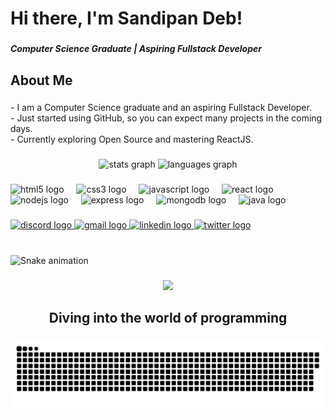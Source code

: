 <h1 align="left">Hi there, I'm Sandipan Deb!</h1>

###

<h5 align="left">Computer Science Graduate | Aspiring Fullstack Developer</h5>

###

<h2 align="left">About Me</h2>

###

<p align="left">- I am a Computer Science graduate and an aspiring Fullstack Developer.<br>- Just started using GitHub, so you can expect many projects in the coming days.<br>- Currently exploring Open Source and mastering ReactJS.</p>

###

<p align="left"></p>

###

<div align="center">
  <img src="https://github-readme-stats.vercel.app/api?username=H0AX3N&hide_title=false&hide_rank=false&show_icons=true&include_all_commits=true&count_private=true&disable_animations=false&theme=dracula&locale=en&hide_border=false" height="150" alt="stats graph"  />
  <img src="https://github-readme-stats.vercel.app/api/top-langs?username=H0AX3N&locale=en&hide_title=false&layout=compact&card_width=320&langs_count=5&theme=github_dark&hide_border=false" height="150" alt="languages graph"  />
</div>

###

<div align="left">
  <img src="https://cdn.jsdelivr.net/gh/devicons/devicon/icons/html5/html5-original.svg" height="30" alt="html5 logo"  />
  <img width="12" />
  <img src="https://cdn.jsdelivr.net/gh/devicons/devicon/icons/css3/css3-original.svg" height="30" alt="css3 logo"  />
  <img width="12" />
  <img src="https://cdn.jsdelivr.net/gh/devicons/devicon/icons/javascript/javascript-original.svg" height="30" alt="javascript logo"  />
  <img width="12" />
  <img src="https://cdn.jsdelivr.net/gh/devicons/devicon/icons/react/react-original.svg" height="30" alt="react logo"  />
  <img width="12" />
  <img src="https://cdn.jsdelivr.net/gh/devicons/devicon/icons/nodejs/nodejs-original.svg" height="30" alt="nodejs logo"  />
  <img width="12" />
  <img src="https://cdn.jsdelivr.net/gh/devicons/devicon/icons/express/express-original.svg" height="30" alt="express logo"  />
  <img width="12" />
  <img src="https://cdn.jsdelivr.net/gh/devicons/devicon/icons/mongodb/mongodb-original.svg" height="30" alt="mongodb logo"  />
  <img width="12" />
  <img src="https://cdn.jsdelivr.net/gh/devicons/devicon/icons/java/java-original.svg" height="30" alt="java logo"  />
</div>

###

<div align="left">
  <a href="HoaxeN#6282" target="_blank">
    <img src="https://img.shields.io/static/v1?message=Discord&logo=discord&label=&color=7289DA&logoColor=white&labelColor=&style=for-the-badge" height="35" alt="discord logo"  />
  </a>
  <a href="sandipandeb1310@gmail.com" target="_blank">
    <img src="https://img.shields.io/static/v1?message=Gmail&logo=gmail&label=&color=D14836&logoColor=white&labelColor=&style=for-the-badge" height="35" alt="gmail logo"  />
  </a>
  <a href="https://www.linkedin.com/in/sandipan-deb-052832190/" target="_blank">
    <img src="https://img.shields.io/static/v1?message=LinkedIn&logo=linkedin&label=&color=0077B5&logoColor=white&labelColor=&style=for-the-badge" height="35" alt="linkedin logo"  />
  </a>
  <a href="https://x.com/SandipanDeb1310" target="_blank">
    <img src="https://img.shields.io/static/v1?message=Twitter&logo=twitter&label=&color=1DA1F2&logoColor=white&labelColor=&style=for-the-badge" height="35" alt="twitter logo"  />
  </a>
</div>

###

<br clear="both">

<img src="https://raw.githubusercontent.com/H0AX3N/H0AX3N/output/snake.svg" alt="Snake animation" />

###

<div align="center">
  <img height="390" src="https://media4.giphy.com/media/v1.Y2lkPTc5MGI3NjExMmh0a3g1aWYzMzhxMGZlaW00bGtuZjRmaGs3NXc2cXoxcGQya3VyMSZlcD12MV9pbnRlcm5hbF9naWZfYnlfaWQmY3Q9Zw/fbHqxBmYngB1U9GTt9/giphy.gif"  />
</div>

###

<h2 align="center">Diving into the world of programming</h2>

###
<picture>
  <source media="(prefers-color-scheme: dark)" srcset="https://raw.githubusercontent.com/H0AX3N/tobiasmeyhoefer/output/github-snake-dark.svg" />
  <source media="(prefers-color-scheme: light)" srcset="https://raw.githubusercontent.com/H0AX3N/tobiasmeyhoefer/output/github-snake.svg" />
  <img alt="github-snake" src="https://raw.githubusercontent.com/H0AX3N/H0AX3N/output/github-snake.svg" />
</picture>
